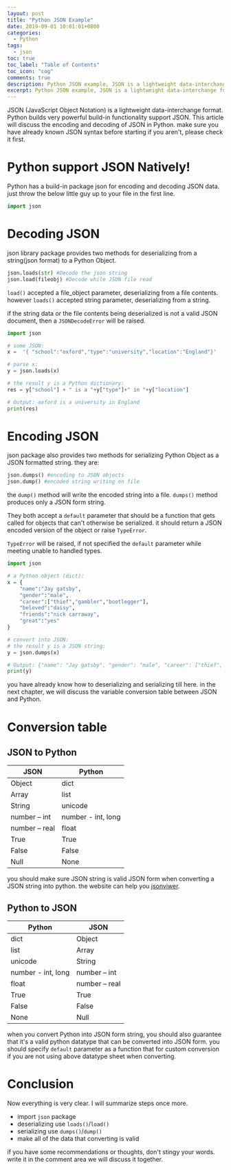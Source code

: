 ```yaml
---
layout: post
title: "Python JSON Example"
date: 2019-09-01 10:01:01+0800
categories:
  - Python
tags:
  - json
toc: true
toc_label: "Table of Contents"
toc_icon: "cog"
comments: true
description: Python JSON example, JSON is a lightweight data-interchange format.Python builds very powerful functionality support it.decording with load/loads, encoding with dump/dumps.
excerpt: Python JSON example, JSON is a lightweight data-interchange format.Python builds very powerful functionality support it.decording with load/loads, encoding with dump/dumps.
---
```

JSON (JavaScript Object Notation) is a lightweight data-interchange format. Python builds very powerful build-in functionality support JSON. This article will discuss the encoding and decoding of JSON in Python. make sure you have already known JSON syntax before starting if you aren't, please check it first.

# Python support JSON Natively!
Python has a build-in package json for encoding and decoding JSON data. just throw the below little guy up to your file in the first line.

```python
import json
```

# Decoding JSON
json library package provides two methods for deserializing from a string(json format) to a Python Object. 
```python
json.loads(str) #Decode the json string
json.load(fileobj) #Decode while JSON file read
```
`load()` accepted a file_object parameter, deserializing from a file contents. however `loads()` accepted string parameter, deserializing from a string.

if the string data or the file contents being deserialized is not a valid JSON document, then a `JSONDecodeError` will be raised.
```python
import json

# some JSON:
x =  '{ "school":"oxford","type":"university","location":"England"}'

# parse x:
y = json.loads(x)

# the result y is a Python dictionary:
res = y["school"] + " is a "+y["type"]+" in "+y["location"]

# Output: oxford is a university in England
print(res)
```

# Encoding JSON
json package also provides two methods for serializing Python Object as a JSON formatted string. they are:
```python
json.dumps() #encoding to JSON objects
json.dump() #encoded string writing on file
```
the `dump()` method will write the encoded string into a file. `dumps()` method produces only a JSON form string.

They both accept a `default` parameter that should be a function that gets called for objects that can't otherwise be serialized. it should return a JSON encoded version of the object or raise `TypeError`. 

`TypeError` will be raised, if not specified the `default` parameter while meeting unable to handled types.
```python
import json

# a Python object (dict):
x = {
    "name":"Jay gatsby",
    "gender":"male",
    "career":["thief","gambler","bootlegger"],
    "beloved":"daisy",
    "friends":"nick carraway",
    "great":"yes"
}

# convert into JSON:
# the result y is a JSON string:
y = json.dumps(x)

# Output: {"name": "Jay gatsby", "gender": "male", "career": ["thief", "gambler", "bootlegger"], "beloved": "daisy", "friends": "nick carraway", "great": "yes"}
print(y)
```

you have already know how to deserializing and serializing till here. in the next chapter, we will discuss the variable conversion table between JSON and Python.
# Conversion table
## JSON to Python

| JSON          | Python             |
|---------------|--------------------|
| Object        | dict               |
| Array         | list               |
| String        | unicode            |
| number – int  | number - int, long |
| number – real | float              |
| True          | True               |
| False         | False              |
| Null          | None               |

you should make sure JSON string is valid JSON form when converting a JSON string into python. the website can help you [jsonviwer](http://jsonviewer.stack.hu/).

## Python to JSON

| Python             | JSON          |
|--------------------|---------------|
| dict               | Object        |
| list               | Array         |
| unicode            | String        |
| number - int, long | number – int  |
| float              | number – real |
| True               | True          |
| False              | False         |
| None               | Null          |

when you convert Python into JSON form string, you should also guarantee that it's a valid python datatype that can be converted into JSON form. you should specify `default` parameter as a function that for custom conversion if you are not using above datatype sheet when converting.

# Conclusion
Now everything is very clear. I will summarize steps once more.
* import `json` package
* deserializing use `loads()`/`load()`
* serializing  use `dumps()`/`dump()`
* make all of the data that converting is valid

if you have some recommendations or thoughts, don't stingy your words.
write it in the comment area we will discuss it together.
